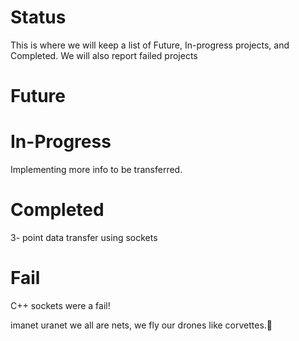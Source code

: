# Status

This is where we will keep a  list of Future, In-progress projects, and Completed. We will also report failed projects


# Future


# In-Progress
Implementing more info to be transferred.

# Completed
3- point data transfer using sockets


# Fail
C++ sockets were a fail!


























imanet uranet we all are nets, we fly our drones like corvettes.:car:

